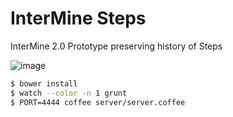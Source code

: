 # InterMine Steps

InterMine 2.0 Prototype preserving history of Steps

![image](https://raw.github.com/intermine/intermine-steps/master/example.png)

```bash
$ bower install
$ watch --color -n 1 grunt
$ PORT=4444 coffee server/server.coffee
```